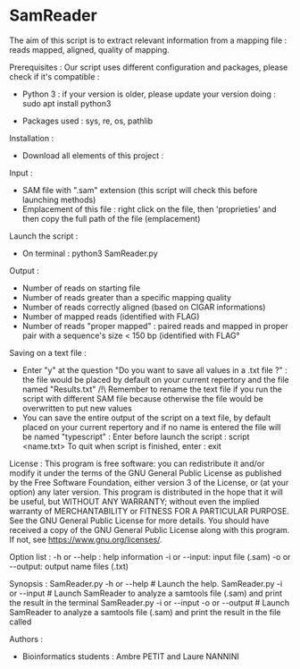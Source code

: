 # SamReader
The aim of this script is to extract relevant information from a mapping file : reads mapped, aligned, quality of mapping.



Prerequisites : 
Our script uses different configuration and packages, please check if it's compatible : 
- Python 3 : if your version is older, please update your version doing : 
	sudo apt install python3

- Packages used : sys, re, os, pathlib


Installation : 
- Download all elements of this project :


Input : 
- SAM file with ".sam" extension (this script will check this before launching methods)
- Emplacement of this file : right click on the file, then 'proprieties' and then copy the full path of the file (emplacement)


Launch the script : 
- On terminal : python3 SamReader.py

Output : 
- Number of reads on starting file
- Number of reads greater than a specific mapping quality
- Number of reads correctly aligned (based on CIGAR informations)
- Number of mapped reads (identified with FLAG)
- Number of reads "proper mapped" : paired reads and mapped in proper pair with a sequence's size < 150 bp (identified with FLAG°

Saving on a text file : 
- Enter "y" at the question "Do you want to save all values in a .txt file ?" : the file would be placed by default on your current repertory and the file named "Results.txt" 
	/!\ Remember to rename the text file if you run the script with different SAM file because otherwise the file would be overwritten to put new values
- You can save the entire output of the script on a text file, by default placed on your current repertory and if no name is entered the file will be named "typescript" :
  Enter before launch the script : script <name.txt> 
  To quit when script is finished, enter : exit


License : 
This program is free software: you can redistribute it and/or modify it under the terms of the GNU General Public License as published by the Free Software Foundation,
either version 3 of the License, or (at your option) any later version.
This program is distributed in the hope that it will be useful, but WITHOUT ANY WARRANTY; 
without even the implied warranty of MERCHANTABILITY or FITNESS FOR A PARTICULAR PURPOSE. See the GNU General Public License for more details.
You should have received a copy of the GNU General Public License along with this program. If not, see <https://www.gnu.org/licenses/>.

Option list :
-h or --help : help information
-i or --input: input file (.sam)
-o or --output: output name files (.txt)

Synopsis :
SamReader.py -h or --help # Launch the help.
SamReader.py -i or --input <file> # Launch SamReader to analyze a samtools file (.sam) and print the result in the terminal
SamReader.py -i or --input <file> -o or --output <name> # Launch SamReader to analyze a samtools file (.sam) and print the result in the file called <name>
  

Authors :
- Bioinformatics students : Ambre PETIT and Laure NANNINI
